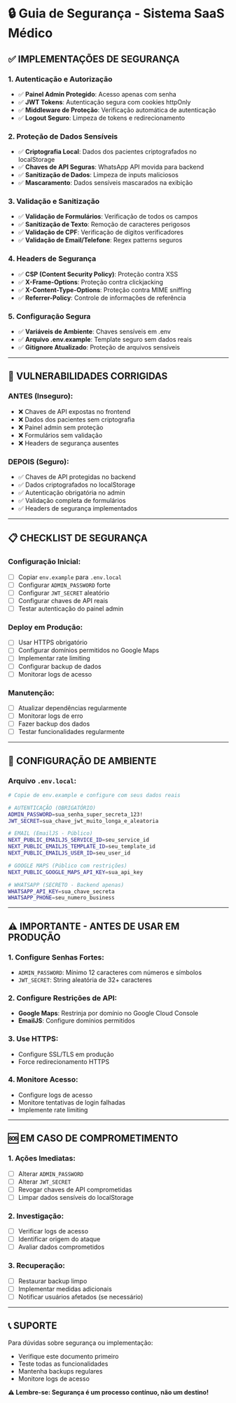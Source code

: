 # 🔒 Guia de Segurança - Sistema SaaS Médico

## ✅ **IMPLEMENTAÇÕES DE SEGURANÇA**

### 1. **Autenticação e Autorização**
- ✅ **Painel Admin Protegido**: Acesso apenas com senha
- ✅ **JWT Tokens**: Autenticação segura com cookies httpOnly
- ✅ **Middleware de Proteção**: Verificação automática de autenticação
- ✅ **Logout Seguro**: Limpeza de tokens e redirecionamento

### 2. **Proteção de Dados Sensíveis**
- ✅ **Criptografia Local**: Dados dos pacientes criptografados no localStorage
- ✅ **Chaves de API Seguras**: WhatsApp API movida para backend
- ✅ **Sanitização de Dados**: Limpeza de inputs maliciosos
- ✅ **Mascaramento**: Dados sensíveis mascarados na exibição

### 3. **Validação e Sanitização**
- ✅ **Validação de Formulários**: Verificação de todos os campos
- ✅ **Sanitização de Texto**: Remoção de caracteres perigosos
- ✅ **Validação de CPF**: Verificação de dígitos verificadores
- ✅ **Validação de Email/Telefone**: Regex patterns seguros

### 4. **Headers de Segurança**
- ✅ **CSP (Content Security Policy)**: Proteção contra XSS
- ✅ **X-Frame-Options**: Proteção contra clickjacking
- ✅ **X-Content-Type-Options**: Proteção contra MIME sniffing
- ✅ **Referrer-Policy**: Controle de informações de referência

### 5. **Configuração Segura**
- ✅ **Variáveis de Ambiente**: Chaves sensíveis em .env
- ✅ **Arquivo .env.example**: Template seguro sem dados reais
- ✅ **Gitignore Atualizado**: Proteção de arquivos sensíveis

---

## 🚨 **VULNERABILIDADES CORRIGIDAS**

### **ANTES (Inseguro):**
- ❌ Chaves de API expostas no frontend
- ❌ Dados dos pacientes sem criptografia
- ❌ Painel admin sem proteção
- ❌ Formulários sem validação
- ❌ Headers de segurança ausentes

### **DEPOIS (Seguro):**
- ✅ Chaves de API protegidas no backend
- ✅ Dados criptografados no localStorage
- ✅ Autenticação obrigatória no admin
- ✅ Validação completa de formulários
- ✅ Headers de segurança implementados

---

## 📋 **CHECKLIST DE SEGURANÇA**

### **Configuração Inicial:**
- [ ] Copiar `env.example` para `.env.local`
- [ ] Configurar `ADMIN_PASSWORD` forte
- [ ] Configurar `JWT_SECRET` aleatório
- [ ] Configurar chaves de API reais
- [ ] Testar autenticação do painel admin

### **Deploy em Produção:**
- [ ] Usar HTTPS obrigatório
- [ ] Configurar domínios permitidos no Google Maps
- [ ] Implementar rate limiting
- [ ] Configurar backup de dados
- [ ] Monitorar logs de acesso

### **Manutenção:**
- [ ] Atualizar dependências regularmente
- [ ] Monitorar logs de erro
- [ ] Fazer backup dos dados
- [ ] Testar funcionalidades regularmente

---

## 🔧 **CONFIGURAÇÃO DE AMBIENTE**

### **Arquivo `.env.local`:**
```bash
# Copie de env.example e configure com seus dados reais

# AUTENTICAÇÃO (OBRIGATÓRIO)
ADMIN_PASSWORD=sua_senha_super_secreta_123!
JWT_SECRET=sua_chave_jwt_muito_longa_e_aleatoria

# EMAIL (EmailJS - Público)
NEXT_PUBLIC_EMAILJS_SERVICE_ID=seu_service_id
NEXT_PUBLIC_EMAILJS_TEMPLATE_ID=seu_template_id
NEXT_PUBLIC_EMAILJS_USER_ID=seu_user_id

# GOOGLE MAPS (Público com restrições)
NEXT_PUBLIC_GOOGLE_MAPS_API_KEY=sua_api_key

# WHATSAPP (SECRETO - Backend apenas)
WHATSAPP_API_KEY=sua_chave_secreta
WHATSAPP_PHONE=seu_numero_business
```

---

## ⚠️ **IMPORTANTE - ANTES DE USAR EM PRODUÇÃO**

### **1. Configure Senhas Fortes:**
- `ADMIN_PASSWORD`: Mínimo 12 caracteres com números e símbolos
- `JWT_SECRET`: String aleatória de 32+ caracteres

### **2. Configure Restrições de API:**
- **Google Maps**: Restrinja por domínio no Google Cloud Console
- **EmailJS**: Configure domínios permitidos

### **3. Use HTTPS:**
- Configure SSL/TLS em produção
- Force redirecionamento HTTPS

### **4. Monitore Acesso:**
- Configure logs de acesso
- Monitore tentativas de login falhadas
- Implemente rate limiting

---

## 🆘 **EM CASO DE COMPROMETIMENTO**

### **1. Ações Imediatas:**
- [ ] Alterar `ADMIN_PASSWORD`
- [ ] Alterar `JWT_SECRET`
- [ ] Revogar chaves de API comprometidas
- [ ] Limpar dados sensíveis do localStorage

### **2. Investigação:**
- [ ] Verificar logs de acesso
- [ ] Identificar origem do ataque
- [ ] Avaliar dados comprometidos

### **3. Recuperação:**
- [ ] Restaurar backup limpo
- [ ] Implementar medidas adicionais
- [ ] Notificar usuários afetados (se necessário)

---

## 📞 **SUPORTE**

Para dúvidas sobre segurança ou implementação:
- Verifique este documento primeiro
- Teste todas as funcionalidades
- Mantenha backups regulares
- Monitore logs de acesso

**⚠️ Lembre-se: Segurança é um processo contínuo, não um destino!**
